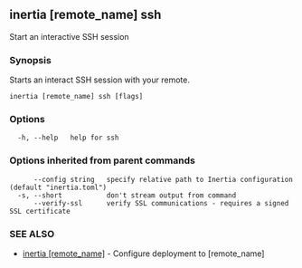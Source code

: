 ## inertia [remote_name] ssh

Start an interactive SSH session

### Synopsis

Starts an interact SSH session with your remote.

```
inertia [remote_name] ssh [flags]
```

### Options

```
  -h, --help   help for ssh
```

### Options inherited from parent commands

```
      --config string   specify relative path to Inertia configuration (default "inertia.toml")
  -s, --short           don't stream output from command
      --verify-ssl      verify SSL communications - requires a signed SSL certificate
```

### SEE ALSO

* [inertia [remote_name]](inertia_[remote_name].md)	 - Configure deployment to [remote_name]

